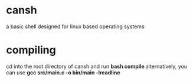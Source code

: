 # cansh
a basic shell designed for linux based operating systems

# compiling
cd into the root directory of cansh and run <b> bash compile </b>
alternatively, you can use <b> gcc src/main.c -o bin/main -lreadline </b>
